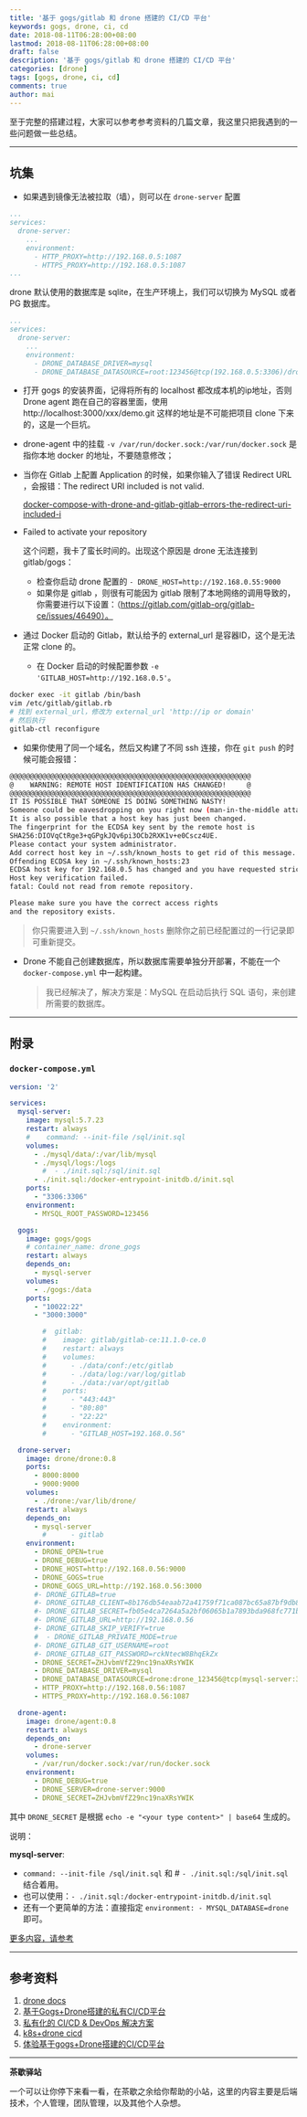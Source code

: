```yaml
---
title: '基于 gogs/gitlab 和 drone 搭建的 CI/CD 平台'
keywords: gogs, drone, ci, cd
date: 2018-08-11T06:28:00+08:00
lastmod: 2018-08-11T06:28:00+08:00
draft: false
description: '基于 gogs/gitlab 和 drone 搭建的 CI/CD 平台'
categories: [drone]
tags: [gogs, drone, ci, cd]
comments: true
author: mai
---
```


至于完整的搭建过程，大家可以参考参考资料的几篇文章，我这里只把我遇到的一些问题做一些总结。

----

## 坑集

- 如果遇到镜像无法被拉取（墙），则可以在 `drone-server` 配置

```yaml
...
services:
  drone-server:
    ...
    environment:
      - HTTP_PROXY=http://192.168.0.5:1087
      - HTTPS_PROXY=http://192.168.0.5:1087
...
```

drone 默认使用的数据库是 sqlite，在生产环境上，我们可以切换为 MySQL 或者 PG 数据库。

```yaml
...
services:
  drone-server:
    ...
    environment:
	  - DRONE_DATABASE_DRIVER=mysql
      - DRONE_DATABASE_DATASOURCE=root:123456@tcp(192.168.0.5:3306)/drone?parseTime=true
```

- 打开 gogs 的安装界面，记得将所有的 localhost 都改成本机的ip地址，否则 Drone agent 跑在自己的容器里面，使用 http://localhost:3000/xxx/demo.git 这样的地址是不可能把项目 clone 下来的，这是一个巨坑。

- drone-agent 中的挂载 `-v /var/run/docker.sock:/var/run/docker.sock` 是指你本地 docker 的地址，不要随意修改；

- 当你在 Gitlab 上配置 Application 的时候，如果你输入了错误 Redirect URL ，会报错：The redirect URI included is not valid.
	
	[docker-compose-with-drone-and-gitlab-gitlab-errors-the-redirect-uri-included-i](https://stackoverflow.com/questions/41723841/docker-compose-with-drone-and-gitlab-gitlab-errors-the-redirect-uri-included-i)

- Failed to activate your repository
	
	这个问题，我卡了蛮长时间的。出现这个原因是 drone 无法连接到 gitlab/gogs：
	
	- 检查你启动 drone 配置的 `- DRONE_HOST=http://192.168.0.55:9000`
	- 如果你是 gitlab ，则很有可能因为 gitlab 限制了本地网络的调用导致的，你需要进行以下设置：（https://gitlab.com/gitlab-org/gitlab-ce/issues/46490）。

- 通过 Docker 启动的 Gitlab，默认给予的 external_url 是容器ID，这个是无法正常 clone 的。
	- 在 Docker 启动的时候配置参数 `-e 'GITLAB_HOST=http://192.168.0.5'`。

```sh
docker exec -it gitlab /bin/bash
vim /etc/gitlab/gitlab.rb
# 找到 external_url，修改为 external_url 'http://ip or domain'
# 然后执行
gitlab-ctl reconfigure
```

- 如果你使用了同一个域名，然后又构建了不同 ssh 连接，你在 `git push` 的时候可能会报错：

```sh
@@@@@@@@@@@@@@@@@@@@@@@@@@@@@@@@@@@@@@@@@@@@@@@@@@@@@@@@@@@
@    WARNING: REMOTE HOST IDENTIFICATION HAS CHANGED!     @
@@@@@@@@@@@@@@@@@@@@@@@@@@@@@@@@@@@@@@@@@@@@@@@@@@@@@@@@@@@
IT IS POSSIBLE THAT SOMEONE IS DOING SOMETHING NASTY!
Someone could be eavesdropping on you right now (man-in-the-middle attack)!
It is also possible that a host key has just been changed.
The fingerprint for the ECDSA key sent by the remote host is
SHA256:DIOVqCtRge3+qGPgkJQv6pi3OCb2RXK1v+e0Cscz4UE.
Please contact your system administrator.
Add correct host key in ~/.ssh/known_hosts to get rid of this message.
Offending ECDSA key in ~/.ssh/known_hosts:23
ECDSA host key for 192.168.0.5 has changed and you have requested strict checking.
Host key verification failed.
fatal: Could not read from remote repository.

Please make sure you have the correct access rights
and the repository exists.
```
>你只需要进入到 `~/.ssh/known_hosts` 删除你之前已经配置过的一行记录即可重新提交。

- Drone 不能自己创建数据库，所以数据库需要单独分开部署，不能在一个 `docker-compose.yml` 中一起构建。
  >我已经解决了，解决方案是：MySQL 在启动后执行 SQL 语句，来创建所需要的数据库。

----

## 附录

### `docker-compose.yml`

```yml
version: '2'

services:
  mysql-server:
    image: mysql:5.7.23
    restart: always
    #    command: --init-file /sql/init.sql
    volumes:
      - ./mysql/data/:/var/lib/mysql
      - ./mysql/logs:/logs
        #  - ./init.sql:/sql/init.sql
      - ./init.sql:/docker-entrypoint-initdb.d/init.sql
    ports:
      - "3306:3306"
    environment:
      - MYSQL_ROOT_PASSWORD=123456

  gogs:
    image: gogs/gogs
    # container_name: drone_gogs
    restart: always
    depends_on:
      - mysql-server
    volumes:
      - ./gogs:/data
    ports:
      - "10022:22"
      - "3000:3000"

        #  gitlab:
        #    image: gitlab/gitlab-ce:11.1.0-ce.0
        #    restart: always
        #    volumes:
        #      - ./data/conf:/etc/gitlab
        #      - ./data/log:/var/log/gitlab
        #      - ./data:/var/opt/gitlab
        #    ports:
        #      - "443:443"
        #      - "80:80"
        #      - "22:22"
        #    environment:
        #      - "GITLAB_HOST=192.168.0.56"

  drone-server:
    image: drone/drone:0.8
    ports:
      - 8000:8000
      - 9000:9000
    volumes:
      - ./drone:/var/lib/drone/
    restart: always
    depends_on:
      - mysql-server
        #      - gitlab
    environment:
      - DRONE_OPEN=true
      - DRONE_DEBUG=true
      - DRONE_HOST=http://192.168.0.56:9000
      - DRONE_GOGS=true
      - DRONE_GOGS_URL=http://192.168.0.56:3000
      #- DRONE_GITLAB=true
      #- DRONE_GITLAB_CLIENT=8b176db54eaab72a41759f71ca087bc65a87bf9db80a11363e73a5eff2fda0e4
      #- DRONE_GITLAB_SECRET=fb05e4ca7264a5a2bf06065b1a7893bda968fc771b2ca71514e008b0b5b86207
      #- DRONE_GITLAB_URL=http://192.168.0.56
      #- DRONE_GITLAB_SKIP_VERIFY=true
      #  - DRONE_GITLAB_PRIVATE_MODE=true
      #- DRONE_GITLAB_GIT_USERNAME=root
      #- DRONE_GITLAB_GIT_PASSWORD=rckNtecW8BhqEkZx
      - DRONE_SECRET=ZHJvbmVfZ29nc19naXRsYWIK
      - DRONE_DATABASE_DRIVER=mysql
      - DRONE_DATABASE_DATASOURCE=drone:drone_123456@tcp(mysql-server:3306)/drone?parseTime=true
      - HTTP_PROXY=http://192.168.0.56:1087
      - HTTPS_PROXY=http://192.168.0.56:1087

  drone-agent:
    image: drone/agent:0.8
    restart: always
    depends_on:
      - drone-server
    volumes:
      - /var/run/docker.sock:/var/run/docker.sock
    environment:
      - DRONE_DEBUG=true
      - DRONE_SERVER=drone-server:9000
      - DRONE_SECRET=ZHJvbmVfZ29nc19naXRsYWIK
```

其中 `DRONE_SECRET` 是根据 `echo -e "<your type content>" | base64` 生成的。

说明：

**mysql-server**:

- `command: --init-file /sql/init.sql` 和 # `- ./init.sql:/sql/init.sql` 结合着用。
- 也可以使用：`- ./init.sql:/docker-entrypoint-initdb.d/init.sql`
- 还有一个更简单的方法：直接指定 `environment: - MYSQL_DATABASE=drone` 即可。

[更多内容，请参考](https://github.com/yangwenmai/docker-scripts/tree/master/drone-gogs-gitlab-mysql)

----

## 参考资料

1. [drone docs](http://docs.drone.io/)
2. [基于Gogs+Drone搭建的私有CI/CD平台](http://www.mdslq.cn/archives/1a623683.html)
3. [私有化的 CI/CD & DevOps 解决方案](https://github.com/khs1994-docker/ci)
4. [k8s+drone cicd](https://github.com/iyacontrol/baa-cicd)
5. [体验基于gogs+Drone搭建的CI/CD平台](https://www.jianshu.com/p/15506f46f75a)

----

**茶歇驿站**

一个可以让你停下来看一看，在茶歇之余给你帮助的小站，这里的内容主要是后端技术，个人管理，团队管理，以及其他个人杂想。


